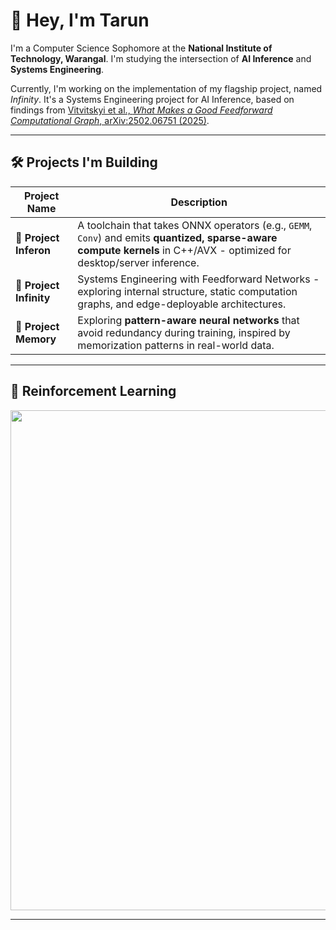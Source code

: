 # 👋 Hey, I'm Tarun

I'm a Computer Science Sophomore at the **National Institute of Technology, Warangal**. I'm studying the intersection of **AI Inference** and **Systems Engineering**.

Currently, I'm working on the implementation of my flagship project, named *Infinity*. It's a Systems Engineering project for AI Inference, based on findings from [Vitvitskyi et al., *What Makes a Good Feedforward Computational Graph*, arXiv:2502.06751 (2025)](https://arxiv.org/abs/2502.06751).
 

---

## 🛠️ Projects I'm Building

| Project Name       | Description |
|--------------------|-------------|
| 🧠 **Project Inferon** | A toolchain that takes ONNX operators (e.g., `GEMM`, `Conv`) and emits **quantized, sparse-aware compute kernels** in C++/AVX - optimized for desktop/server inference. |
| 🧵 **Project Infinity** | Systems Engineering with Feedforward Networks - exploring internal structure, static computation graphs, and edge-deployable architectures. |
| 🧬 **Project Memory** | Exploring **pattern-aware neural networks** that avoid redundancy during training, inspired by memorization patterns in real-world data. |

---

## 🎲 Reinforcement Learning

<img src="https://github.com/user-attachments/assets/503cb08c-f4be-4f34-b704-06ce354a0ec0" width="800">

---
